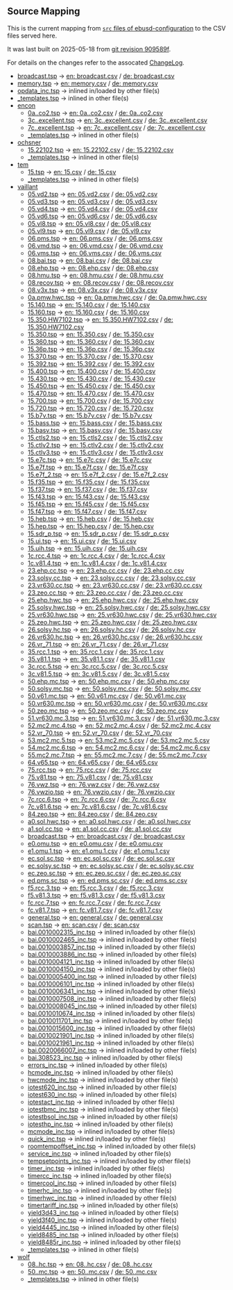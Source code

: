 ## Source Mapping
This is the current mapping from [`src` files of ebusd-configuration](https://github.com/john30/ebusd-configuration/tree/master/src) to the CSV files served here.

It was last built on 2025-05-18 from [git revision 909589f](https://github.com/john30/ebusd-configuration/tree/909589fe5a60fa2dd43dc0dac9244cd1a5989d7b).

<!-- note: template file to be amended with the actual data by the workflow -->
For details on the changes refer to the assocated [ChangeLog](https://github.com/john30/ebusd-configuration/blob/909589fe5a60fa2dd43dc0dac9244cd1a5989d7b/ChangeLog.md).

 - [broadcast.tsp](https://github.com/john30/ebusd-configuration/blob/909589fe5a60fa2dd43dc0dac9244cd1a5989d7b/src/broadcast.tsp) &rarr; [en: broadcast.csv](en/broadcast.csv) / [de: broadcast.csv](de/broadcast.csv)
 - [memory.tsp](https://github.com/john30/ebusd-configuration/blob/909589fe5a60fa2dd43dc0dac9244cd1a5989d7b/src/memory.tsp) &rarr; [en: memory.csv](en/memory.csv) / [de: memory.csv](de/memory.csv)
 - [opdata_inc.tsp](https://github.com/john30/ebusd-configuration/blob/909589fe5a60fa2dd43dc0dac9244cd1a5989d7b/src/opdata_inc.tsp) &rarr; inlined in/loaded by other file(s)
 - [_templates.tsp](https://github.com/john30/ebusd-configuration/blob/909589fe5a60fa2dd43dc0dac9244cd1a5989d7b/src/_templates.tsp) &rarr; inlined in other file(s)
 - [encon](https://github.com/john30/ebusd-configuration/blob/909589fe5a60fa2dd43dc0dac9244cd1a5989d7b/src/encon/)
   - [0a..co2.tsp](https://github.com/john30/ebusd-configuration/blob/909589fe5a60fa2dd43dc0dac9244cd1a5989d7b/src/encon/0a..co2.tsp) &rarr; [en: 0a..co2.csv](en/encon/0a..co2.csv) / [de: 0a..co2.csv](de/encon/0a..co2.csv)
   - [3c..excellent.tsp](https://github.com/john30/ebusd-configuration/blob/909589fe5a60fa2dd43dc0dac9244cd1a5989d7b/src/encon/3c..excellent.tsp) &rarr; [en: 3c..excellent.csv](en/encon/3c..excellent.csv) / [de: 3c..excellent.csv](de/encon/3c..excellent.csv)
   - [7c..excellent.tsp](https://github.com/john30/ebusd-configuration/blob/909589fe5a60fa2dd43dc0dac9244cd1a5989d7b/src/encon/7c..excellent.tsp) &rarr; [en: 7c..excellent.csv](en/encon/7c..excellent.csv) / [de: 7c..excellent.csv](de/encon/7c..excellent.csv)
   - [_templates.tsp](https://github.com/john30/ebusd-configuration/blob/909589fe5a60fa2dd43dc0dac9244cd1a5989d7b/src/encon/_templates.tsp) &rarr; inlined in other file(s)
 - [ochsner](https://github.com/john30/ebusd-configuration/blob/909589fe5a60fa2dd43dc0dac9244cd1a5989d7b/src/ochsner/)
   - [15.22102.tsp](https://github.com/john30/ebusd-configuration/blob/909589fe5a60fa2dd43dc0dac9244cd1a5989d7b/src/ochsner/15.22102.tsp) &rarr; [en: 15.22102.csv](en/ochsner/15.22102.csv) / [de: 15.22102.csv](de/ochsner/15.22102.csv)
   - [_templates.tsp](https://github.com/john30/ebusd-configuration/blob/909589fe5a60fa2dd43dc0dac9244cd1a5989d7b/src/ochsner/_templates.tsp) &rarr; inlined in other file(s)
 - [tem](https://github.com/john30/ebusd-configuration/blob/909589fe5a60fa2dd43dc0dac9244cd1a5989d7b/src/tem/)
   - [15.tsp](https://github.com/john30/ebusd-configuration/blob/909589fe5a60fa2dd43dc0dac9244cd1a5989d7b/src/tem/15.tsp) &rarr; [en: 15.csv](en/tem/15.csv) / [de: 15.csv](de/tem/15.csv)
   - [_templates.tsp](https://github.com/john30/ebusd-configuration/blob/909589fe5a60fa2dd43dc0dac9244cd1a5989d7b/src/tem/_templates.tsp) &rarr; inlined in other file(s)
 - [vaillant](https://github.com/john30/ebusd-configuration/blob/909589fe5a60fa2dd43dc0dac9244cd1a5989d7b/src/vaillant/)
   - [05.vd2.tsp](https://github.com/john30/ebusd-configuration/blob/909589fe5a60fa2dd43dc0dac9244cd1a5989d7b/src/vaillant/05.vd2.tsp) &rarr; [en: 05.vd2.csv](en/vaillant/05.vd2.csv) / [de: 05.vd2.csv](de/vaillant/05.vd2.csv)
   - [05.vd3.tsp](https://github.com/john30/ebusd-configuration/blob/909589fe5a60fa2dd43dc0dac9244cd1a5989d7b/src/vaillant/05.vd3.tsp) &rarr; [en: 05.vd3.csv](en/vaillant/05.vd3.csv) / [de: 05.vd3.csv](de/vaillant/05.vd3.csv)
   - [05.vd4.tsp](https://github.com/john30/ebusd-configuration/blob/909589fe5a60fa2dd43dc0dac9244cd1a5989d7b/src/vaillant/05.vd4.tsp) &rarr; [en: 05.vd4.csv](en/vaillant/05.vd4.csv) / [de: 05.vd4.csv](de/vaillant/05.vd4.csv)
   - [05.vd6.tsp](https://github.com/john30/ebusd-configuration/blob/909589fe5a60fa2dd43dc0dac9244cd1a5989d7b/src/vaillant/05.vd6.tsp) &rarr; [en: 05.vd6.csv](en/vaillant/05.vd6.csv) / [de: 05.vd6.csv](de/vaillant/05.vd6.csv)
   - [05.vl8.tsp](https://github.com/john30/ebusd-configuration/blob/909589fe5a60fa2dd43dc0dac9244cd1a5989d7b/src/vaillant/05.vl8.tsp) &rarr; [en: 05.vl8.csv](en/vaillant/05.vl8.csv) / [de: 05.vl8.csv](de/vaillant/05.vl8.csv)
   - [05.vl9.tsp](https://github.com/john30/ebusd-configuration/blob/909589fe5a60fa2dd43dc0dac9244cd1a5989d7b/src/vaillant/05.vl9.tsp) &rarr; [en: 05.vl9.csv](en/vaillant/05.vl9.csv) / [de: 05.vl9.csv](de/vaillant/05.vl9.csv)
   - [06.pms.tsp](https://github.com/john30/ebusd-configuration/blob/909589fe5a60fa2dd43dc0dac9244cd1a5989d7b/src/vaillant/06.pms.tsp) &rarr; [en: 06.pms.csv](en/vaillant/06.pms.csv) / [de: 06.pms.csv](de/vaillant/06.pms.csv)
   - [06.vmd.tsp](https://github.com/john30/ebusd-configuration/blob/909589fe5a60fa2dd43dc0dac9244cd1a5989d7b/src/vaillant/06.vmd.tsp) &rarr; [en: 06.vmd.csv](en/vaillant/06.vmd.csv) / [de: 06.vmd.csv](de/vaillant/06.vmd.csv)
   - [06.vms.tsp](https://github.com/john30/ebusd-configuration/blob/909589fe5a60fa2dd43dc0dac9244cd1a5989d7b/src/vaillant/06.vms.tsp) &rarr; [en: 06.vms.csv](en/vaillant/06.vms.csv) / [de: 06.vms.csv](de/vaillant/06.vms.csv)
   - [08.bai.tsp](https://github.com/john30/ebusd-configuration/blob/909589fe5a60fa2dd43dc0dac9244cd1a5989d7b/src/vaillant/08.bai.tsp) &rarr; [en: 08.bai.csv](en/vaillant/08.bai.csv) / [de: 08.bai.csv](de/vaillant/08.bai.csv)
   - [08.ehp.tsp](https://github.com/john30/ebusd-configuration/blob/909589fe5a60fa2dd43dc0dac9244cd1a5989d7b/src/vaillant/08.ehp.tsp) &rarr; [en: 08.ehp.csv](en/vaillant/08.ehp.csv) / [de: 08.ehp.csv](de/vaillant/08.ehp.csv)
   - [08.hmu.tsp](https://github.com/john30/ebusd-configuration/blob/909589fe5a60fa2dd43dc0dac9244cd1a5989d7b/src/vaillant/08.hmu.tsp) &rarr; [en: 08.hmu.csv](en/vaillant/08.hmu.csv) / [de: 08.hmu.csv](de/vaillant/08.hmu.csv)
   - [08.recov.tsp](https://github.com/john30/ebusd-configuration/blob/909589fe5a60fa2dd43dc0dac9244cd1a5989d7b/src/vaillant/08.recov.tsp) &rarr; [en: 08.recov.csv](en/vaillant/08.recov.csv) / [de: 08.recov.csv](de/vaillant/08.recov.csv)
   - [08.v3x.tsp](https://github.com/john30/ebusd-configuration/blob/909589fe5a60fa2dd43dc0dac9244cd1a5989d7b/src/vaillant/08.v3x.tsp) &rarr; [en: 08.v3x.csv](en/vaillant/08.v3x.csv) / [de: 08.v3x.csv](de/vaillant/08.v3x.csv)
   - [0a.pmw.hwc.tsp](https://github.com/john30/ebusd-configuration/blob/909589fe5a60fa2dd43dc0dac9244cd1a5989d7b/src/vaillant/0a.pmw.hwc.tsp) &rarr; [en: 0a.pmw.hwc.csv](en/vaillant/0a.pmw.hwc.csv) / [de: 0a.pmw.hwc.csv](de/vaillant/0a.pmw.hwc.csv)
   - [15.140.tsp](https://github.com/john30/ebusd-configuration/blob/909589fe5a60fa2dd43dc0dac9244cd1a5989d7b/src/vaillant/15.140.tsp) &rarr; [en: 15.140.csv](en/vaillant/15.140.csv) / [de: 15.140.csv](de/vaillant/15.140.csv)
   - [15.160.tsp](https://github.com/john30/ebusd-configuration/blob/909589fe5a60fa2dd43dc0dac9244cd1a5989d7b/src/vaillant/15.160.tsp) &rarr; [en: 15.160.csv](en/vaillant/15.160.csv) / [de: 15.160.csv](de/vaillant/15.160.csv)
   - [15.350.HW7102.tsp](https://github.com/john30/ebusd-configuration/blob/909589fe5a60fa2dd43dc0dac9244cd1a5989d7b/src/vaillant/15.350.HW7102.tsp) &rarr; [en: 15.350.HW7102.csv](en/vaillant/15.350.HW7102.csv) / [de: 15.350.HW7102.csv](de/vaillant/15.350.HW7102.csv)
   - [15.350.tsp](https://github.com/john30/ebusd-configuration/blob/909589fe5a60fa2dd43dc0dac9244cd1a5989d7b/src/vaillant/15.350.tsp) &rarr; [en: 15.350.csv](en/vaillant/15.350.csv) / [de: 15.350.csv](de/vaillant/15.350.csv)
   - [15.360.tsp](https://github.com/john30/ebusd-configuration/blob/909589fe5a60fa2dd43dc0dac9244cd1a5989d7b/src/vaillant/15.360.tsp) &rarr; [en: 15.360.csv](en/vaillant/15.360.csv) / [de: 15.360.csv](de/vaillant/15.360.csv)
   - [15.36p.tsp](https://github.com/john30/ebusd-configuration/blob/909589fe5a60fa2dd43dc0dac9244cd1a5989d7b/src/vaillant/15.36p.tsp) &rarr; [en: 15.36p.csv](en/vaillant/15.36p.csv) / [de: 15.36p.csv](de/vaillant/15.36p.csv)
   - [15.370.tsp](https://github.com/john30/ebusd-configuration/blob/909589fe5a60fa2dd43dc0dac9244cd1a5989d7b/src/vaillant/15.370.tsp) &rarr; [en: 15.370.csv](en/vaillant/15.370.csv) / [de: 15.370.csv](de/vaillant/15.370.csv)
   - [15.392.tsp](https://github.com/john30/ebusd-configuration/blob/909589fe5a60fa2dd43dc0dac9244cd1a5989d7b/src/vaillant/15.392.tsp) &rarr; [en: 15.392.csv](en/vaillant/15.392.csv) / [de: 15.392.csv](de/vaillant/15.392.csv)
   - [15.400.tsp](https://github.com/john30/ebusd-configuration/blob/909589fe5a60fa2dd43dc0dac9244cd1a5989d7b/src/vaillant/15.400.tsp) &rarr; [en: 15.400.csv](en/vaillant/15.400.csv) / [de: 15.400.csv](de/vaillant/15.400.csv)
   - [15.430.tsp](https://github.com/john30/ebusd-configuration/blob/909589fe5a60fa2dd43dc0dac9244cd1a5989d7b/src/vaillant/15.430.tsp) &rarr; [en: 15.430.csv](en/vaillant/15.430.csv) / [de: 15.430.csv](de/vaillant/15.430.csv)
   - [15.450.tsp](https://github.com/john30/ebusd-configuration/blob/909589fe5a60fa2dd43dc0dac9244cd1a5989d7b/src/vaillant/15.450.tsp) &rarr; [en: 15.450.csv](en/vaillant/15.450.csv) / [de: 15.450.csv](de/vaillant/15.450.csv)
   - [15.470.tsp](https://github.com/john30/ebusd-configuration/blob/909589fe5a60fa2dd43dc0dac9244cd1a5989d7b/src/vaillant/15.470.tsp) &rarr; [en: 15.470.csv](en/vaillant/15.470.csv) / [de: 15.470.csv](de/vaillant/15.470.csv)
   - [15.700.tsp](https://github.com/john30/ebusd-configuration/blob/909589fe5a60fa2dd43dc0dac9244cd1a5989d7b/src/vaillant/15.700.tsp) &rarr; [en: 15.700.csv](en/vaillant/15.700.csv) / [de: 15.700.csv](de/vaillant/15.700.csv)
   - [15.720.tsp](https://github.com/john30/ebusd-configuration/blob/909589fe5a60fa2dd43dc0dac9244cd1a5989d7b/src/vaillant/15.720.tsp) &rarr; [en: 15.720.csv](en/vaillant/15.720.csv) / [de: 15.720.csv](de/vaillant/15.720.csv)
   - [15.b7v.tsp](https://github.com/john30/ebusd-configuration/blob/909589fe5a60fa2dd43dc0dac9244cd1a5989d7b/src/vaillant/15.b7v.tsp) &rarr; [en: 15.b7v.csv](en/vaillant/15.b7v.csv) / [de: 15.b7v.csv](de/vaillant/15.b7v.csv)
   - [15.bass.tsp](https://github.com/john30/ebusd-configuration/blob/909589fe5a60fa2dd43dc0dac9244cd1a5989d7b/src/vaillant/15.bass.tsp) &rarr; [en: 15.bass.csv](en/vaillant/15.bass.csv) / [de: 15.bass.csv](de/vaillant/15.bass.csv)
   - [15.basv.tsp](https://github.com/john30/ebusd-configuration/blob/909589fe5a60fa2dd43dc0dac9244cd1a5989d7b/src/vaillant/15.basv.tsp) &rarr; [en: 15.basv.csv](en/vaillant/15.basv.csv) / [de: 15.basv.csv](de/vaillant/15.basv.csv)
   - [15.ctls2.tsp](https://github.com/john30/ebusd-configuration/blob/909589fe5a60fa2dd43dc0dac9244cd1a5989d7b/src/vaillant/15.ctls2.tsp) &rarr; [en: 15.ctls2.csv](en/vaillant/15.ctls2.csv) / [de: 15.ctls2.csv](de/vaillant/15.ctls2.csv)
   - [15.ctlv2.tsp](https://github.com/john30/ebusd-configuration/blob/909589fe5a60fa2dd43dc0dac9244cd1a5989d7b/src/vaillant/15.ctlv2.tsp) &rarr; [en: 15.ctlv2.csv](en/vaillant/15.ctlv2.csv) / [de: 15.ctlv2.csv](de/vaillant/15.ctlv2.csv)
   - [15.ctlv3.tsp](https://github.com/john30/ebusd-configuration/blob/909589fe5a60fa2dd43dc0dac9244cd1a5989d7b/src/vaillant/15.ctlv3.tsp) &rarr; [en: 15.ctlv3.csv](en/vaillant/15.ctlv3.csv) / [de: 15.ctlv3.csv](de/vaillant/15.ctlv3.csv)
   - [15.e7c.tsp](https://github.com/john30/ebusd-configuration/blob/909589fe5a60fa2dd43dc0dac9244cd1a5989d7b/src/vaillant/15.e7c.tsp) &rarr; [en: 15.e7c.csv](en/vaillant/15.e7c.csv) / [de: 15.e7c.csv](de/vaillant/15.e7c.csv)
   - [15.e7f.tsp](https://github.com/john30/ebusd-configuration/blob/909589fe5a60fa2dd43dc0dac9244cd1a5989d7b/src/vaillant/15.e7f.tsp) &rarr; [en: 15.e7f.csv](en/vaillant/15.e7f.csv) / [de: 15.e7f.csv](de/vaillant/15.e7f.csv)
   - [15.e7f_2.tsp](https://github.com/john30/ebusd-configuration/blob/909589fe5a60fa2dd43dc0dac9244cd1a5989d7b/src/vaillant/15.e7f_2.tsp) &rarr; [en: 15.e7f_2.csv](en/vaillant/15.e7f_2.csv) / [de: 15.e7f_2.csv](de/vaillant/15.e7f_2.csv)
   - [15.f35.tsp](https://github.com/john30/ebusd-configuration/blob/909589fe5a60fa2dd43dc0dac9244cd1a5989d7b/src/vaillant/15.f35.tsp) &rarr; [en: 15.f35.csv](en/vaillant/15.f35.csv) / [de: 15.f35.csv](de/vaillant/15.f35.csv)
   - [15.f37.tsp](https://github.com/john30/ebusd-configuration/blob/909589fe5a60fa2dd43dc0dac9244cd1a5989d7b/src/vaillant/15.f37.tsp) &rarr; [en: 15.f37.csv](en/vaillant/15.f37.csv) / [de: 15.f37.csv](de/vaillant/15.f37.csv)
   - [15.f43.tsp](https://github.com/john30/ebusd-configuration/blob/909589fe5a60fa2dd43dc0dac9244cd1a5989d7b/src/vaillant/15.f43.tsp) &rarr; [en: 15.f43.csv](en/vaillant/15.f43.csv) / [de: 15.f43.csv](de/vaillant/15.f43.csv)
   - [15.f45.tsp](https://github.com/john30/ebusd-configuration/blob/909589fe5a60fa2dd43dc0dac9244cd1a5989d7b/src/vaillant/15.f45.tsp) &rarr; [en: 15.f45.csv](en/vaillant/15.f45.csv) / [de: 15.f45.csv](de/vaillant/15.f45.csv)
   - [15.f47.tsp](https://github.com/john30/ebusd-configuration/blob/909589fe5a60fa2dd43dc0dac9244cd1a5989d7b/src/vaillant/15.f47.tsp) &rarr; [en: 15.f47.csv](en/vaillant/15.f47.csv) / [de: 15.f47.csv](de/vaillant/15.f47.csv)
   - [15.heb.tsp](https://github.com/john30/ebusd-configuration/blob/909589fe5a60fa2dd43dc0dac9244cd1a5989d7b/src/vaillant/15.heb.tsp) &rarr; [en: 15.heb.csv](en/vaillant/15.heb.csv) / [de: 15.heb.csv](de/vaillant/15.heb.csv)
   - [15.hep.tsp](https://github.com/john30/ebusd-configuration/blob/909589fe5a60fa2dd43dc0dac9244cd1a5989d7b/src/vaillant/15.hep.tsp) &rarr; [en: 15.hep.csv](en/vaillant/15.hep.csv) / [de: 15.hep.csv](de/vaillant/15.hep.csv)
   - [15.sdr_p.tsp](https://github.com/john30/ebusd-configuration/blob/909589fe5a60fa2dd43dc0dac9244cd1a5989d7b/src/vaillant/15.sdr_p.tsp) &rarr; [en: 15.sdr_p.csv](en/vaillant/15.sdr_p.csv) / [de: 15.sdr_p.csv](de/vaillant/15.sdr_p.csv)
   - [15.ui.tsp](https://github.com/john30/ebusd-configuration/blob/909589fe5a60fa2dd43dc0dac9244cd1a5989d7b/src/vaillant/15.ui.tsp) &rarr; [en: 15.ui.csv](en/vaillant/15.ui.csv) / [de: 15.ui.csv](de/vaillant/15.ui.csv)
   - [15.uih.tsp](https://github.com/john30/ebusd-configuration/blob/909589fe5a60fa2dd43dc0dac9244cd1a5989d7b/src/vaillant/15.uih.tsp) &rarr; [en: 15.uih.csv](en/vaillant/15.uih.csv) / [de: 15.uih.csv](de/vaillant/15.uih.csv)
   - [1c.rcc.4.tsp](https://github.com/john30/ebusd-configuration/blob/909589fe5a60fa2dd43dc0dac9244cd1a5989d7b/src/vaillant/1c.rcc.4.tsp) &rarr; [en: 1c.rcc.4.csv](en/vaillant/1c.rcc.4.csv) / [de: 1c.rcc.4.csv](de/vaillant/1c.rcc.4.csv)
   - [1c.v81.4.tsp](https://github.com/john30/ebusd-configuration/blob/909589fe5a60fa2dd43dc0dac9244cd1a5989d7b/src/vaillant/1c.v81.4.tsp) &rarr; [en: 1c.v81.4.csv](en/vaillant/1c.v81.4.csv) / [de: 1c.v81.4.csv](de/vaillant/1c.v81.4.csv)
   - [23.ehp.cc.tsp](https://github.com/john30/ebusd-configuration/blob/909589fe5a60fa2dd43dc0dac9244cd1a5989d7b/src/vaillant/23.ehp.cc.tsp) &rarr; [en: 23.ehp.cc.csv](en/vaillant/23.ehp.cc.csv) / [de: 23.ehp.cc.csv](de/vaillant/23.ehp.cc.csv)
   - [23.solsy.cc.tsp](https://github.com/john30/ebusd-configuration/blob/909589fe5a60fa2dd43dc0dac9244cd1a5989d7b/src/vaillant/23.solsy.cc.tsp) &rarr; [en: 23.solsy.cc.csv](en/vaillant/23.solsy.cc.csv) / [de: 23.solsy.cc.csv](de/vaillant/23.solsy.cc.csv)
   - [23.vr630.cc.tsp](https://github.com/john30/ebusd-configuration/blob/909589fe5a60fa2dd43dc0dac9244cd1a5989d7b/src/vaillant/23.vr630.cc.tsp) &rarr; [en: 23.vr630.cc.csv](en/vaillant/23.vr630.cc.csv) / [de: 23.vr630.cc.csv](de/vaillant/23.vr630.cc.csv)
   - [23.zeo.cc.tsp](https://github.com/john30/ebusd-configuration/blob/909589fe5a60fa2dd43dc0dac9244cd1a5989d7b/src/vaillant/23.zeo.cc.tsp) &rarr; [en: 23.zeo.cc.csv](en/vaillant/23.zeo.cc.csv) / [de: 23.zeo.cc.csv](de/vaillant/23.zeo.cc.csv)
   - [25.ehp.hwc.tsp](https://github.com/john30/ebusd-configuration/blob/909589fe5a60fa2dd43dc0dac9244cd1a5989d7b/src/vaillant/25.ehp.hwc.tsp) &rarr; [en: 25.ehp.hwc.csv](en/vaillant/25.ehp.hwc.csv) / [de: 25.ehp.hwc.csv](de/vaillant/25.ehp.hwc.csv)
   - [25.solsy.hwc.tsp](https://github.com/john30/ebusd-configuration/blob/909589fe5a60fa2dd43dc0dac9244cd1a5989d7b/src/vaillant/25.solsy.hwc.tsp) &rarr; [en: 25.solsy.hwc.csv](en/vaillant/25.solsy.hwc.csv) / [de: 25.solsy.hwc.csv](de/vaillant/25.solsy.hwc.csv)
   - [25.vr630.hwc.tsp](https://github.com/john30/ebusd-configuration/blob/909589fe5a60fa2dd43dc0dac9244cd1a5989d7b/src/vaillant/25.vr630.hwc.tsp) &rarr; [en: 25.vr630.hwc.csv](en/vaillant/25.vr630.hwc.csv) / [de: 25.vr630.hwc.csv](de/vaillant/25.vr630.hwc.csv)
   - [25.zeo.hwc.tsp](https://github.com/john30/ebusd-configuration/blob/909589fe5a60fa2dd43dc0dac9244cd1a5989d7b/src/vaillant/25.zeo.hwc.tsp) &rarr; [en: 25.zeo.hwc.csv](en/vaillant/25.zeo.hwc.csv) / [de: 25.zeo.hwc.csv](de/vaillant/25.zeo.hwc.csv)
   - [26.solsy.hc.tsp](https://github.com/john30/ebusd-configuration/blob/909589fe5a60fa2dd43dc0dac9244cd1a5989d7b/src/vaillant/26.solsy.hc.tsp) &rarr; [en: 26.solsy.hc.csv](en/vaillant/26.solsy.hc.csv) / [de: 26.solsy.hc.csv](de/vaillant/26.solsy.hc.csv)
   - [26.vr630.hc.tsp](https://github.com/john30/ebusd-configuration/blob/909589fe5a60fa2dd43dc0dac9244cd1a5989d7b/src/vaillant/26.vr630.hc.tsp) &rarr; [en: 26.vr630.hc.csv](en/vaillant/26.vr630.hc.csv) / [de: 26.vr630.hc.csv](de/vaillant/26.vr630.hc.csv)
   - [26.vr_71.tsp](https://github.com/john30/ebusd-configuration/blob/909589fe5a60fa2dd43dc0dac9244cd1a5989d7b/src/vaillant/26.vr_71.tsp) &rarr; [en: 26.vr_71.csv](en/vaillant/26.vr_71.csv) / [de: 26.vr_71.csv](de/vaillant/26.vr_71.csv)
   - [35.rcc.1.tsp](https://github.com/john30/ebusd-configuration/blob/909589fe5a60fa2dd43dc0dac9244cd1a5989d7b/src/vaillant/35.rcc.1.tsp) &rarr; [en: 35.rcc.1.csv](en/vaillant/35.rcc.1.csv) / [de: 35.rcc.1.csv](de/vaillant/35.rcc.1.csv)
   - [35.v81.1.tsp](https://github.com/john30/ebusd-configuration/blob/909589fe5a60fa2dd43dc0dac9244cd1a5989d7b/src/vaillant/35.v81.1.tsp) &rarr; [en: 35.v81.1.csv](en/vaillant/35.v81.1.csv) / [de: 35.v81.1.csv](de/vaillant/35.v81.1.csv)
   - [3c.rcc.5.tsp](https://github.com/john30/ebusd-configuration/blob/909589fe5a60fa2dd43dc0dac9244cd1a5989d7b/src/vaillant/3c.rcc.5.tsp) &rarr; [en: 3c.rcc.5.csv](en/vaillant/3c.rcc.5.csv) / [de: 3c.rcc.5.csv](de/vaillant/3c.rcc.5.csv)
   - [3c.v81.5.tsp](https://github.com/john30/ebusd-configuration/blob/909589fe5a60fa2dd43dc0dac9244cd1a5989d7b/src/vaillant/3c.v81.5.tsp) &rarr; [en: 3c.v81.5.csv](en/vaillant/3c.v81.5.csv) / [de: 3c.v81.5.csv](de/vaillant/3c.v81.5.csv)
   - [50.ehp.mc.tsp](https://github.com/john30/ebusd-configuration/blob/909589fe5a60fa2dd43dc0dac9244cd1a5989d7b/src/vaillant/50.ehp.mc.tsp) &rarr; [en: 50.ehp.mc.csv](en/vaillant/50.ehp.mc.csv) / [de: 50.ehp.mc.csv](de/vaillant/50.ehp.mc.csv)
   - [50.solsy.mc.tsp](https://github.com/john30/ebusd-configuration/blob/909589fe5a60fa2dd43dc0dac9244cd1a5989d7b/src/vaillant/50.solsy.mc.tsp) &rarr; [en: 50.solsy.mc.csv](en/vaillant/50.solsy.mc.csv) / [de: 50.solsy.mc.csv](de/vaillant/50.solsy.mc.csv)
   - [50.v61.mc.tsp](https://github.com/john30/ebusd-configuration/blob/909589fe5a60fa2dd43dc0dac9244cd1a5989d7b/src/vaillant/50.v61.mc.tsp) &rarr; [en: 50.v61.mc.csv](en/vaillant/50.v61.mc.csv) / [de: 50.v61.mc.csv](de/vaillant/50.v61.mc.csv)
   - [50.vr630.mc.tsp](https://github.com/john30/ebusd-configuration/blob/909589fe5a60fa2dd43dc0dac9244cd1a5989d7b/src/vaillant/50.vr630.mc.tsp) &rarr; [en: 50.vr630.mc.csv](en/vaillant/50.vr630.mc.csv) / [de: 50.vr630.mc.csv](de/vaillant/50.vr630.mc.csv)
   - [50.zeo.mc.tsp](https://github.com/john30/ebusd-configuration/blob/909589fe5a60fa2dd43dc0dac9244cd1a5989d7b/src/vaillant/50.zeo.mc.tsp) &rarr; [en: 50.zeo.mc.csv](en/vaillant/50.zeo.mc.csv) / [de: 50.zeo.mc.csv](de/vaillant/50.zeo.mc.csv)
   - [51.vr630.mc.3.tsp](https://github.com/john30/ebusd-configuration/blob/909589fe5a60fa2dd43dc0dac9244cd1a5989d7b/src/vaillant/51.vr630.mc.3.tsp) &rarr; [en: 51.vr630.mc.3.csv](en/vaillant/51.vr630.mc.3.csv) / [de: 51.vr630.mc.3.csv](de/vaillant/51.vr630.mc.3.csv)
   - [52.mc2.mc.4.tsp](https://github.com/john30/ebusd-configuration/blob/909589fe5a60fa2dd43dc0dac9244cd1a5989d7b/src/vaillant/52.mc2.mc.4.tsp) &rarr; [en: 52.mc2.mc.4.csv](en/vaillant/52.mc2.mc.4.csv) / [de: 52.mc2.mc.4.csv](de/vaillant/52.mc2.mc.4.csv)
   - [52.vr_70.tsp](https://github.com/john30/ebusd-configuration/blob/909589fe5a60fa2dd43dc0dac9244cd1a5989d7b/src/vaillant/52.vr_70.tsp) &rarr; [en: 52.vr_70.csv](en/vaillant/52.vr_70.csv) / [de: 52.vr_70.csv](de/vaillant/52.vr_70.csv)
   - [53.mc2.mc.5.tsp](https://github.com/john30/ebusd-configuration/blob/909589fe5a60fa2dd43dc0dac9244cd1a5989d7b/src/vaillant/53.mc2.mc.5.tsp) &rarr; [en: 53.mc2.mc.5.csv](en/vaillant/53.mc2.mc.5.csv) / [de: 53.mc2.mc.5.csv](de/vaillant/53.mc2.mc.5.csv)
   - [54.mc2.mc.6.tsp](https://github.com/john30/ebusd-configuration/blob/909589fe5a60fa2dd43dc0dac9244cd1a5989d7b/src/vaillant/54.mc2.mc.6.tsp) &rarr; [en: 54.mc2.mc.6.csv](en/vaillant/54.mc2.mc.6.csv) / [de: 54.mc2.mc.6.csv](de/vaillant/54.mc2.mc.6.csv)
   - [55.mc2.mc.7.tsp](https://github.com/john30/ebusd-configuration/blob/909589fe5a60fa2dd43dc0dac9244cd1a5989d7b/src/vaillant/55.mc2.mc.7.tsp) &rarr; [en: 55.mc2.mc.7.csv](en/vaillant/55.mc2.mc.7.csv) / [de: 55.mc2.mc.7.csv](de/vaillant/55.mc2.mc.7.csv)
   - [64.v65.tsp](https://github.com/john30/ebusd-configuration/blob/909589fe5a60fa2dd43dc0dac9244cd1a5989d7b/src/vaillant/64.v65.tsp) &rarr; [en: 64.v65.csv](en/vaillant/64.v65.csv) / [de: 64.v65.csv](de/vaillant/64.v65.csv)
   - [75.rcc.tsp](https://github.com/john30/ebusd-configuration/blob/909589fe5a60fa2dd43dc0dac9244cd1a5989d7b/src/vaillant/75.rcc.tsp) &rarr; [en: 75.rcc.csv](en/vaillant/75.rcc.csv) / [de: 75.rcc.csv](de/vaillant/75.rcc.csv)
   - [75.v81.tsp](https://github.com/john30/ebusd-configuration/blob/909589fe5a60fa2dd43dc0dac9244cd1a5989d7b/src/vaillant/75.v81.tsp) &rarr; [en: 75.v81.csv](en/vaillant/75.v81.csv) / [de: 75.v81.csv](de/vaillant/75.v81.csv)
   - [76.vwz.tsp](https://github.com/john30/ebusd-configuration/blob/909589fe5a60fa2dd43dc0dac9244cd1a5989d7b/src/vaillant/76.vwz.tsp) &rarr; [en: 76.vwz.csv](en/vaillant/76.vwz.csv) / [de: 76.vwz.csv](de/vaillant/76.vwz.csv)
   - [76.vwzio.tsp](https://github.com/john30/ebusd-configuration/blob/909589fe5a60fa2dd43dc0dac9244cd1a5989d7b/src/vaillant/76.vwzio.tsp) &rarr; [en: 76.vwzio.csv](en/vaillant/76.vwzio.csv) / [de: 76.vwzio.csv](de/vaillant/76.vwzio.csv)
   - [7c.rcc.6.tsp](https://github.com/john30/ebusd-configuration/blob/909589fe5a60fa2dd43dc0dac9244cd1a5989d7b/src/vaillant/7c.rcc.6.tsp) &rarr; [en: 7c.rcc.6.csv](en/vaillant/7c.rcc.6.csv) / [de: 7c.rcc.6.csv](de/vaillant/7c.rcc.6.csv)
   - [7c.v81.6.tsp](https://github.com/john30/ebusd-configuration/blob/909589fe5a60fa2dd43dc0dac9244cd1a5989d7b/src/vaillant/7c.v81.6.tsp) &rarr; [en: 7c.v81.6.csv](en/vaillant/7c.v81.6.csv) / [de: 7c.v81.6.csv](de/vaillant/7c.v81.6.csv)
   - [84.zeo.tsp](https://github.com/john30/ebusd-configuration/blob/909589fe5a60fa2dd43dc0dac9244cd1a5989d7b/src/vaillant/84.zeo.tsp) &rarr; [en: 84.zeo.csv](en/vaillant/84.zeo.csv) / [de: 84.zeo.csv](de/vaillant/84.zeo.csv)
   - [a0.sol.hwc.tsp](https://github.com/john30/ebusd-configuration/blob/909589fe5a60fa2dd43dc0dac9244cd1a5989d7b/src/vaillant/a0.sol.hwc.tsp) &rarr; [en: a0.sol.hwc.csv](en/vaillant/a0.sol.hwc.csv) / [de: a0.sol.hwc.csv](de/vaillant/a0.sol.hwc.csv)
   - [a1.sol.cc.tsp](https://github.com/john30/ebusd-configuration/blob/909589fe5a60fa2dd43dc0dac9244cd1a5989d7b/src/vaillant/a1.sol.cc.tsp) &rarr; [en: a1.sol.cc.csv](en/vaillant/a1.sol.cc.csv) / [de: a1.sol.cc.csv](de/vaillant/a1.sol.cc.csv)
   - [broadcast.tsp](https://github.com/john30/ebusd-configuration/blob/909589fe5a60fa2dd43dc0dac9244cd1a5989d7b/src/vaillant/broadcast.tsp) &rarr; [en: broadcast.csv](en/vaillant/broadcast.csv) / [de: broadcast.csv](de/vaillant/broadcast.csv)
   - [e0.omu.tsp](https://github.com/john30/ebusd-configuration/blob/909589fe5a60fa2dd43dc0dac9244cd1a5989d7b/src/vaillant/e0.omu.tsp) &rarr; [en: e0.omu.csv](en/vaillant/e0.omu.csv) / [de: e0.omu.csv](de/vaillant/e0.omu.csv)
   - [e1.omu.1.tsp](https://github.com/john30/ebusd-configuration/blob/909589fe5a60fa2dd43dc0dac9244cd1a5989d7b/src/vaillant/e1.omu.1.tsp) &rarr; [en: e1.omu.1.csv](en/vaillant/e1.omu.1.csv) / [de: e1.omu.1.csv](de/vaillant/e1.omu.1.csv)
   - [ec.sol.sc.tsp](https://github.com/john30/ebusd-configuration/blob/909589fe5a60fa2dd43dc0dac9244cd1a5989d7b/src/vaillant/ec.sol.sc.tsp) &rarr; [en: ec.sol.sc.csv](en/vaillant/ec.sol.sc.csv) / [de: ec.sol.sc.csv](de/vaillant/ec.sol.sc.csv)
   - [ec.solsy.sc.tsp](https://github.com/john30/ebusd-configuration/blob/909589fe5a60fa2dd43dc0dac9244cd1a5989d7b/src/vaillant/ec.solsy.sc.tsp) &rarr; [en: ec.solsy.sc.csv](en/vaillant/ec.solsy.sc.csv) / [de: ec.solsy.sc.csv](de/vaillant/ec.solsy.sc.csv)
   - [ec.zeo.sc.tsp](https://github.com/john30/ebusd-configuration/blob/909589fe5a60fa2dd43dc0dac9244cd1a5989d7b/src/vaillant/ec.zeo.sc.tsp) &rarr; [en: ec.zeo.sc.csv](en/vaillant/ec.zeo.sc.csv) / [de: ec.zeo.sc.csv](de/vaillant/ec.zeo.sc.csv)
   - [ed.pms.sc.tsp](https://github.com/john30/ebusd-configuration/blob/909589fe5a60fa2dd43dc0dac9244cd1a5989d7b/src/vaillant/ed.pms.sc.tsp) &rarr; [en: ed.pms.sc.csv](en/vaillant/ed.pms.sc.csv) / [de: ed.pms.sc.csv](de/vaillant/ed.pms.sc.csv)
   - [f5.rcc.3.tsp](https://github.com/john30/ebusd-configuration/blob/909589fe5a60fa2dd43dc0dac9244cd1a5989d7b/src/vaillant/f5.rcc.3.tsp) &rarr; [en: f5.rcc.3.csv](en/vaillant/f5.rcc.3.csv) / [de: f5.rcc.3.csv](de/vaillant/f5.rcc.3.csv)
   - [f5.v81.3.tsp](https://github.com/john30/ebusd-configuration/blob/909589fe5a60fa2dd43dc0dac9244cd1a5989d7b/src/vaillant/f5.v81.3.tsp) &rarr; [en: f5.v81.3.csv](en/vaillant/f5.v81.3.csv) / [de: f5.v81.3.csv](de/vaillant/f5.v81.3.csv)
   - [fc.rcc.7.tsp](https://github.com/john30/ebusd-configuration/blob/909589fe5a60fa2dd43dc0dac9244cd1a5989d7b/src/vaillant/fc.rcc.7.tsp) &rarr; [en: fc.rcc.7.csv](en/vaillant/fc.rcc.7.csv) / [de: fc.rcc.7.csv](de/vaillant/fc.rcc.7.csv)
   - [fc.v81.7.tsp](https://github.com/john30/ebusd-configuration/blob/909589fe5a60fa2dd43dc0dac9244cd1a5989d7b/src/vaillant/fc.v81.7.tsp) &rarr; [en: fc.v81.7.csv](en/vaillant/fc.v81.7.csv) / [de: fc.v81.7.csv](de/vaillant/fc.v81.7.csv)
   - [general.tsp](https://github.com/john30/ebusd-configuration/blob/909589fe5a60fa2dd43dc0dac9244cd1a5989d7b/src/vaillant/general.tsp) &rarr; [en: general.csv](en/vaillant/general.csv) / [de: general.csv](de/vaillant/general.csv)
   - [scan.tsp](https://github.com/john30/ebusd-configuration/blob/909589fe5a60fa2dd43dc0dac9244cd1a5989d7b/src/vaillant/scan.tsp) &rarr; [en: scan.csv](en/vaillant/scan.csv) / [de: scan.csv](de/vaillant/scan.csv)
   - [bai.0010002315_inc.tsp](https://github.com/john30/ebusd-configuration/blob/909589fe5a60fa2dd43dc0dac9244cd1a5989d7b/src/vaillant/bai.0010002315_inc.tsp) &rarr; inlined in/loaded by other file(s)
   - [bai.0010002465_inc.tsp](https://github.com/john30/ebusd-configuration/blob/909589fe5a60fa2dd43dc0dac9244cd1a5989d7b/src/vaillant/bai.0010002465_inc.tsp) &rarr; inlined in/loaded by other file(s)
   - [bai.0010003857_inc.tsp](https://github.com/john30/ebusd-configuration/blob/909589fe5a60fa2dd43dc0dac9244cd1a5989d7b/src/vaillant/bai.0010003857_inc.tsp) &rarr; inlined in/loaded by other file(s)
   - [bai.0010003886_inc.tsp](https://github.com/john30/ebusd-configuration/blob/909589fe5a60fa2dd43dc0dac9244cd1a5989d7b/src/vaillant/bai.0010003886_inc.tsp) &rarr; inlined in/loaded by other file(s)
   - [bai.0010004121_inc.tsp](https://github.com/john30/ebusd-configuration/blob/909589fe5a60fa2dd43dc0dac9244cd1a5989d7b/src/vaillant/bai.0010004121_inc.tsp) &rarr; inlined in/loaded by other file(s)
   - [bai.0010004150_inc.tsp](https://github.com/john30/ebusd-configuration/blob/909589fe5a60fa2dd43dc0dac9244cd1a5989d7b/src/vaillant/bai.0010004150_inc.tsp) &rarr; inlined in/loaded by other file(s)
   - [bai.0010005400_inc.tsp](https://github.com/john30/ebusd-configuration/blob/909589fe5a60fa2dd43dc0dac9244cd1a5989d7b/src/vaillant/bai.0010005400_inc.tsp) &rarr; inlined in/loaded by other file(s)
   - [bai.0010006101_inc.tsp](https://github.com/john30/ebusd-configuration/blob/909589fe5a60fa2dd43dc0dac9244cd1a5989d7b/src/vaillant/bai.0010006101_inc.tsp) &rarr; inlined in/loaded by other file(s)
   - [bai.0010006341_inc.tsp](https://github.com/john30/ebusd-configuration/blob/909589fe5a60fa2dd43dc0dac9244cd1a5989d7b/src/vaillant/bai.0010006341_inc.tsp) &rarr; inlined in/loaded by other file(s)
   - [bai.0010007508_inc.tsp](https://github.com/john30/ebusd-configuration/blob/909589fe5a60fa2dd43dc0dac9244cd1a5989d7b/src/vaillant/bai.0010007508_inc.tsp) &rarr; inlined in/loaded by other file(s)
   - [bai.0010008045_inc.tsp](https://github.com/john30/ebusd-configuration/blob/909589fe5a60fa2dd43dc0dac9244cd1a5989d7b/src/vaillant/bai.0010008045_inc.tsp) &rarr; inlined in/loaded by other file(s)
   - [bai.0010010674_inc.tsp](https://github.com/john30/ebusd-configuration/blob/909589fe5a60fa2dd43dc0dac9244cd1a5989d7b/src/vaillant/bai.0010010674_inc.tsp) &rarr; inlined in/loaded by other file(s)
   - [bai.0010011701_inc.tsp](https://github.com/john30/ebusd-configuration/blob/909589fe5a60fa2dd43dc0dac9244cd1a5989d7b/src/vaillant/bai.0010011701_inc.tsp) &rarr; inlined in/loaded by other file(s)
   - [bai.0010015600_inc.tsp](https://github.com/john30/ebusd-configuration/blob/909589fe5a60fa2dd43dc0dac9244cd1a5989d7b/src/vaillant/bai.0010015600_inc.tsp) &rarr; inlined in/loaded by other file(s)
   - [bai.0010021901_inc.tsp](https://github.com/john30/ebusd-configuration/blob/909589fe5a60fa2dd43dc0dac9244cd1a5989d7b/src/vaillant/bai.0010021901_inc.tsp) &rarr; inlined in/loaded by other file(s)
   - [bai.0010021961_inc.tsp](https://github.com/john30/ebusd-configuration/blob/909589fe5a60fa2dd43dc0dac9244cd1a5989d7b/src/vaillant/bai.0010021961_inc.tsp) &rarr; inlined in/loaded by other file(s)
   - [bai.0020066007_inc.tsp](https://github.com/john30/ebusd-configuration/blob/909589fe5a60fa2dd43dc0dac9244cd1a5989d7b/src/vaillant/bai.0020066007_inc.tsp) &rarr; inlined in/loaded by other file(s)
   - [bai.308523_inc.tsp](https://github.com/john30/ebusd-configuration/blob/909589fe5a60fa2dd43dc0dac9244cd1a5989d7b/src/vaillant/bai.308523_inc.tsp) &rarr; inlined in/loaded by other file(s)
   - [errors_inc.tsp](https://github.com/john30/ebusd-configuration/blob/909589fe5a60fa2dd43dc0dac9244cd1a5989d7b/src/vaillant/errors_inc.tsp) &rarr; inlined in/loaded by other file(s)
   - [hcmode_inc.tsp](https://github.com/john30/ebusd-configuration/blob/909589fe5a60fa2dd43dc0dac9244cd1a5989d7b/src/vaillant/hcmode_inc.tsp) &rarr; inlined in/loaded by other file(s)
   - [hwcmode_inc.tsp](https://github.com/john30/ebusd-configuration/blob/909589fe5a60fa2dd43dc0dac9244cd1a5989d7b/src/vaillant/hwcmode_inc.tsp) &rarr; inlined in/loaded by other file(s)
   - [iotest620_inc.tsp](https://github.com/john30/ebusd-configuration/blob/909589fe5a60fa2dd43dc0dac9244cd1a5989d7b/src/vaillant/iotest620_inc.tsp) &rarr; inlined in/loaded by other file(s)
   - [iotest630_inc.tsp](https://github.com/john30/ebusd-configuration/blob/909589fe5a60fa2dd43dc0dac9244cd1a5989d7b/src/vaillant/iotest630_inc.tsp) &rarr; inlined in/loaded by other file(s)
   - [iotestact_inc.tsp](https://github.com/john30/ebusd-configuration/blob/909589fe5a60fa2dd43dc0dac9244cd1a5989d7b/src/vaillant/iotestact_inc.tsp) &rarr; inlined in/loaded by other file(s)
   - [iotestbmc_inc.tsp](https://github.com/john30/ebusd-configuration/blob/909589fe5a60fa2dd43dc0dac9244cd1a5989d7b/src/vaillant/iotestbmc_inc.tsp) &rarr; inlined in/loaded by other file(s)
   - [iotestbsol_inc.tsp](https://github.com/john30/ebusd-configuration/blob/909589fe5a60fa2dd43dc0dac9244cd1a5989d7b/src/vaillant/iotestbsol_inc.tsp) &rarr; inlined in/loaded by other file(s)
   - [iotesthp_inc.tsp](https://github.com/john30/ebusd-configuration/blob/909589fe5a60fa2dd43dc0dac9244cd1a5989d7b/src/vaillant/iotesthp_inc.tsp) &rarr; inlined in/loaded by other file(s)
   - [mcmode_inc.tsp](https://github.com/john30/ebusd-configuration/blob/909589fe5a60fa2dd43dc0dac9244cd1a5989d7b/src/vaillant/mcmode_inc.tsp) &rarr; inlined in/loaded by other file(s)
   - [quick_inc.tsp](https://github.com/john30/ebusd-configuration/blob/909589fe5a60fa2dd43dc0dac9244cd1a5989d7b/src/vaillant/quick_inc.tsp) &rarr; inlined in/loaded by other file(s)
   - [roomtempoffset_inc.tsp](https://github.com/john30/ebusd-configuration/blob/909589fe5a60fa2dd43dc0dac9244cd1a5989d7b/src/vaillant/roomtempoffset_inc.tsp) &rarr; inlined in/loaded by other file(s)
   - [service_inc.tsp](https://github.com/john30/ebusd-configuration/blob/909589fe5a60fa2dd43dc0dac9244cd1a5989d7b/src/vaillant/service_inc.tsp) &rarr; inlined in/loaded by other file(s)
   - [tempsetpoints_inc.tsp](https://github.com/john30/ebusd-configuration/blob/909589fe5a60fa2dd43dc0dac9244cd1a5989d7b/src/vaillant/tempsetpoints_inc.tsp) &rarr; inlined in/loaded by other file(s)
   - [timer_inc.tsp](https://github.com/john30/ebusd-configuration/blob/909589fe5a60fa2dd43dc0dac9244cd1a5989d7b/src/vaillant/timer_inc.tsp) &rarr; inlined in/loaded by other file(s)
   - [timercc_inc.tsp](https://github.com/john30/ebusd-configuration/blob/909589fe5a60fa2dd43dc0dac9244cd1a5989d7b/src/vaillant/timercc_inc.tsp) &rarr; inlined in/loaded by other file(s)
   - [timercool_inc.tsp](https://github.com/john30/ebusd-configuration/blob/909589fe5a60fa2dd43dc0dac9244cd1a5989d7b/src/vaillant/timercool_inc.tsp) &rarr; inlined in/loaded by other file(s)
   - [timerhc_inc.tsp](https://github.com/john30/ebusd-configuration/blob/909589fe5a60fa2dd43dc0dac9244cd1a5989d7b/src/vaillant/timerhc_inc.tsp) &rarr; inlined in/loaded by other file(s)
   - [timerhwc_inc.tsp](https://github.com/john30/ebusd-configuration/blob/909589fe5a60fa2dd43dc0dac9244cd1a5989d7b/src/vaillant/timerhwc_inc.tsp) &rarr; inlined in/loaded by other file(s)
   - [timertariff_inc.tsp](https://github.com/john30/ebusd-configuration/blob/909589fe5a60fa2dd43dc0dac9244cd1a5989d7b/src/vaillant/timertariff_inc.tsp) &rarr; inlined in/loaded by other file(s)
   - [yield3d43_inc.tsp](https://github.com/john30/ebusd-configuration/blob/909589fe5a60fa2dd43dc0dac9244cd1a5989d7b/src/vaillant/yield3d43_inc.tsp) &rarr; inlined in/loaded by other file(s)
   - [yield3f40_inc.tsp](https://github.com/john30/ebusd-configuration/blob/909589fe5a60fa2dd43dc0dac9244cd1a5989d7b/src/vaillant/yield3f40_inc.tsp) &rarr; inlined in/loaded by other file(s)
   - [yield4445_inc.tsp](https://github.com/john30/ebusd-configuration/blob/909589fe5a60fa2dd43dc0dac9244cd1a5989d7b/src/vaillant/yield4445_inc.tsp) &rarr; inlined in/loaded by other file(s)
   - [yield8485_inc.tsp](https://github.com/john30/ebusd-configuration/blob/909589fe5a60fa2dd43dc0dac9244cd1a5989d7b/src/vaillant/yield8485_inc.tsp) &rarr; inlined in/loaded by other file(s)
   - [yield8485r_inc.tsp](https://github.com/john30/ebusd-configuration/blob/909589fe5a60fa2dd43dc0dac9244cd1a5989d7b/src/vaillant/yield8485r_inc.tsp) &rarr; inlined in/loaded by other file(s)
   - [_templates.tsp](https://github.com/john30/ebusd-configuration/blob/909589fe5a60fa2dd43dc0dac9244cd1a5989d7b/src/vaillant/_templates.tsp) &rarr; inlined in other file(s)
 - [wolf](https://github.com/john30/ebusd-configuration/blob/909589fe5a60fa2dd43dc0dac9244cd1a5989d7b/src/wolf/)
   - [08..hc.tsp](https://github.com/john30/ebusd-configuration/blob/909589fe5a60fa2dd43dc0dac9244cd1a5989d7b/src/wolf/08..hc.tsp) &rarr; [en: 08..hc.csv](en/wolf/08..hc.csv) / [de: 08..hc.csv](de/wolf/08..hc.csv)
   - [50..mc.tsp](https://github.com/john30/ebusd-configuration/blob/909589fe5a60fa2dd43dc0dac9244cd1a5989d7b/src/wolf/50..mc.tsp) &rarr; [en: 50..mc.csv](en/wolf/50..mc.csv) / [de: 50..mc.csv](de/wolf/50..mc.csv)
   - [_templates.tsp](https://github.com/john30/ebusd-configuration/blob/909589fe5a60fa2dd43dc0dac9244cd1a5989d7b/src/wolf/_templates.tsp) &rarr; inlined in other file(s)
